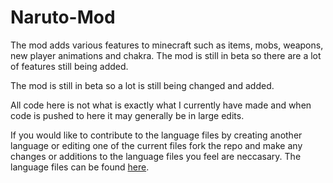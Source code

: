 # Naruto-Mod
The mod adds various features to minecraft such as items, mobs, weapons, new player animations and chakra. The mod is still in beta so there are a lot of features still being added.

The mod is still in beta so a lot is still being changed and added.

All code here is not what is exactly what I currently have made and when code is pushed to here it may generally be in large edits.

If you would like to contribute to the language files by creating another language or editing one of the current files fork the repo and make any changes or additions to the language files you feel are neccasary. The language files can be found [here](https://github.com/sekwah41/Naruto-Mod/tree/master/src/main/resources/assets/narutomod/lang).
